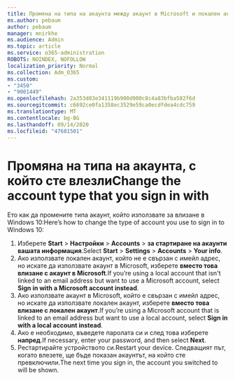 ```yaml
---
title: Промяна на типа на акаунта между акаунт в Microsoft и локален акаунт
ms.author: pebaum
author: pebaum
manager: mnirkhe
ms.audience: Admin
ms.topic: article
ms.service: o365-administration
ROBOTS: NOINDEX, NOFOLLOW
localization_priority: Normal
ms.collection: Adm_O365
ms.custom:
- "3450"
- "9001449"
ms.openlocfilehash: 2a353d83e341119b900d900c8c4a83bfba582f6d
ms.sourcegitcommit: c6692ce0fa1358ec3529e59ca0ecdfdea4cdc759
ms.translationtype: MT
ms.contentlocale: bg-BG
ms.lasthandoff: 09/14/2020
ms.locfileid: "47681501"
---
```

# <a name="change-the-account-type-that-you-sign-in-with"></a><span data-ttu-id="d840a-102">Промяна на типа на акаунта, с който сте влезли</span><span class="sxs-lookup"><span data-stu-id="d840a-102">Change the account type that you sign in with</span></span>

<span data-ttu-id="d840a-103">Ето как да промените типа акаунт, който използвате за влизане в Windows 10:</span><span class="sxs-lookup"><span data-stu-id="d840a-103">Here’s how to change the type of account you use to sign in to Windows 10:</span></span>

1. <span data-ttu-id="d840a-104">Изберете **Start**  >  **Настройки**  >  **Accounts**  >  **за стартиране на акаунти вашата информация**.</span><span class="sxs-lookup"><span data-stu-id="d840a-104">Select **Start** > **Settings** > **Accounts** > **Your info**.</span></span>
2. <span data-ttu-id="d840a-105">Ако използвате локален акаунт, който не е свързан с имейл адрес, но искате да използвате акаунт в Microsoft, изберете **вместо това влизане с акаунт в Microsoft**.</span><span class="sxs-lookup"><span data-stu-id="d840a-105">If you’re using a local account that isn't linked to an email address but want to use a Microsoft account, select **Sign in with a Microsoft account instead**.</span></span>
3. <span data-ttu-id="d840a-106">Ако използвате акаунт в Microsoft, който е свързан с имейл адрес, но искате да използвате локален акаунт, изберете **вместо това влизане с локален акаунт**.</span><span class="sxs-lookup"><span data-stu-id="d840a-106">If you’re using a Microsoft account that is linked to an email address but want to use a local account, select **Sign in with a local account instead**.</span></span>
4. <span data-ttu-id="d840a-107">Ако е необходимо, въведете паролата си и след това изберете **напред**.</span><span class="sxs-lookup"><span data-stu-id="d840a-107">If necessary, enter your password, and then select **Next**.</span></span>
5. <span data-ttu-id="d840a-108">Рестартирайте устройството си.</span><span class="sxs-lookup"><span data-stu-id="d840a-108">Restart your device.</span></span> <span data-ttu-id="d840a-109">Следващият път, когато влезете, ще бъде показан акаунтът, на който сте превключили.</span><span class="sxs-lookup"><span data-stu-id="d840a-109">The next time you sign in, the account you switched to will be shown.</span></span>